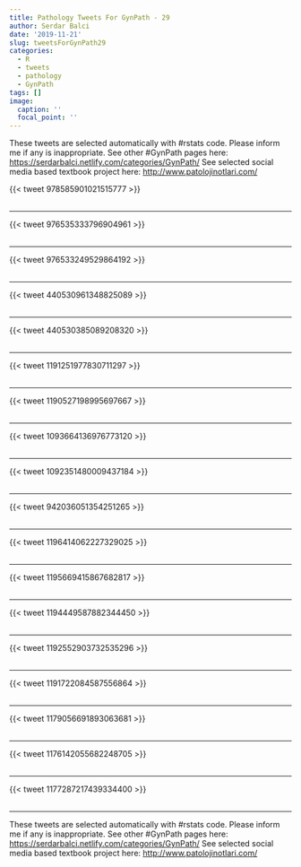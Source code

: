 ```yaml
---
title: Pathology Tweets For GynPath - 29
author: Serdar Balci
date: '2019-11-21'
slug: tweetsForGynPath29
categories:
  - R
  - tweets
  - pathology
  - GynPath
tags: []
image:
  caption: ''
  focal_point: ''
---
```



These tweets are selected automatically with #rstats code. Please inform me if any is inappropriate.
See other #GynPath pages here: https://serdarbalci.netlify.com/categories/GynPath/ 
See selected social media based textbook project here: http://www.patolojinotlari.com/

{{< tweet 978585901021515777 >}}
<br>
<br>
<hr>
{{< tweet 976535333796904961 >}}
<br>
<br>
<hr>
{{< tweet 976533249529864192 >}}
<br>
<br>
<hr>
{{< tweet 440530961348825089 >}}
<br>
<br>
<hr>
{{< tweet 440530385089208320 >}}
<br>
<br>
<hr>
{{< tweet 1191251977830711297 >}}
<br>
<br>
<hr>
{{< tweet 1190527198995697667 >}}
<br>
<br>
<hr>
{{< tweet 1093664136976773120 >}}
<br>
<br>
<hr>
{{< tweet 1092351480009437184 >}}
<br>
<br>
<hr>
{{< tweet 942036051354251265 >}}
<br>
<br>
<hr>
{{< tweet 1196414062227329025 >}}
<br>
<br>
<hr>
{{< tweet 1195669415867682817 >}}
<br>
<br>
<hr>
{{< tweet 1194449587882344450 >}}
<br>
<br>
<hr>
{{< tweet 1192552903732535296 >}}
<br>
<br>
<hr>
{{< tweet 1191722084587556864 >}}
<br>
<br>
<hr>
{{< tweet 1179056691893063681 >}}
<br>
<br>
<hr>
{{< tweet 1176142055682248705 >}}
<br>
<br>
<hr>
{{< tweet 1177287217439334400 >}}
<br>
<br>
<hr>


These tweets are selected automatically with #rstats code. Please inform me if any is inappropriate.
See other #GynPath pages here: https://serdarbalci.netlify.com/categories/GynPath/ 
See selected social media based textbook project here: http://www.patolojinotlari.com/
